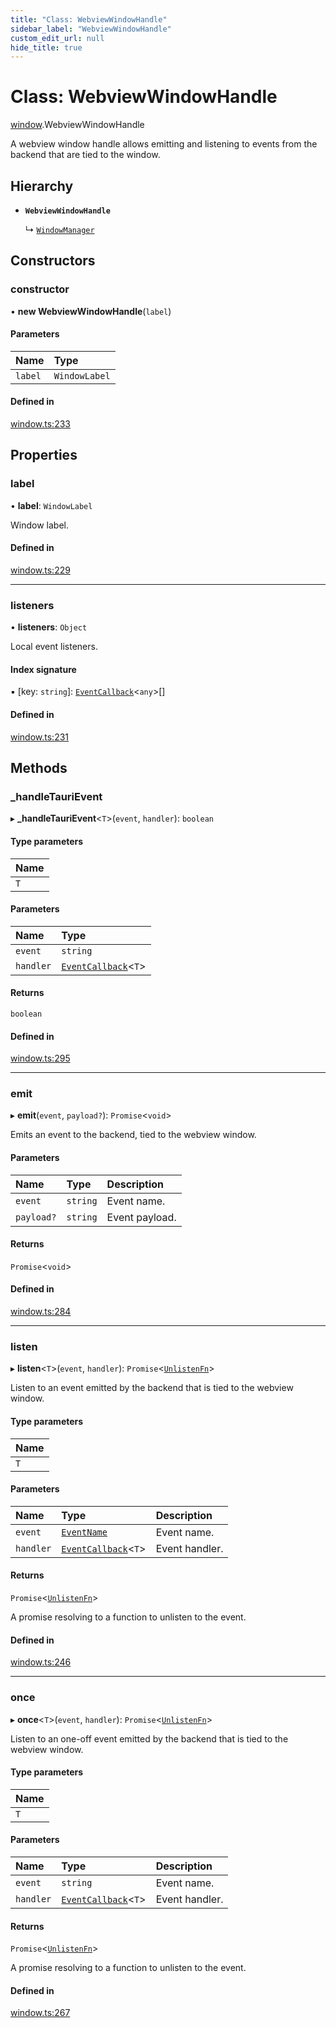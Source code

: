 ```yaml
---
title: "Class: WebviewWindowHandle"
sidebar_label: "WebviewWindowHandle"
custom_edit_url: null
hide_title: true
---
```


# Class: WebviewWindowHandle

[window](../modules/window.md).WebviewWindowHandle

A webview window handle allows emitting and listening to events from the backend that are tied to the window.

## Hierarchy

- **`WebviewWindowHandle`**

  ↳ [`WindowManager`](window.WindowManager.md)

## Constructors

### constructor

• **new WebviewWindowHandle**(`label`)

#### Parameters

| Name | Type |
| :------ | :------ |
| `label` | `WindowLabel` |

#### Defined in

[window.ts:233](https://github.com/tauri-apps/tauri/blob/40d08a6/tooling/api/src/window.ts#L233)

## Properties

### label

• **label**: `WindowLabel`

Window label.

#### Defined in

[window.ts:229](https://github.com/tauri-apps/tauri/blob/40d08a6/tooling/api/src/window.ts#L229)

___

### listeners

• **listeners**: `Object`

Local event listeners.

#### Index signature

▪ [key: `string`]: [`EventCallback`](../modules/event.md#eventcallback)<`any`\>[]

#### Defined in

[window.ts:231](https://github.com/tauri-apps/tauri/blob/40d08a6/tooling/api/src/window.ts#L231)

## Methods

### \_handleTauriEvent

▸ **_handleTauriEvent**<`T`\>(`event`, `handler`): `boolean`

#### Type parameters

| Name |
| :------ |
| `T` |

#### Parameters

| Name | Type |
| :------ | :------ |
| `event` | `string` |
| `handler` | [`EventCallback`](../modules/event.md#eventcallback)<`T`\> |

#### Returns

`boolean`

#### Defined in

[window.ts:295](https://github.com/tauri-apps/tauri/blob/40d08a6/tooling/api/src/window.ts#L295)

___

### emit

▸ **emit**(`event`, `payload?`): `Promise`<`void`\>

Emits an event to the backend, tied to the webview window.

#### Parameters

| Name | Type | Description |
| :------ | :------ | :------ |
| `event` | `string` | Event name. |
| `payload?` | `string` | Event payload. |

#### Returns

`Promise`<`void`\>

#### Defined in

[window.ts:284](https://github.com/tauri-apps/tauri/blob/40d08a6/tooling/api/src/window.ts#L284)

___

### listen

▸ **listen**<`T`\>(`event`, `handler`): `Promise`<[`UnlistenFn`](../modules/event.md#unlistenfn)\>

Listen to an event emitted by the backend that is tied to the webview window.

#### Type parameters

| Name |
| :------ |
| `T` |

#### Parameters

| Name | Type | Description |
| :------ | :------ | :------ |
| `event` | [`EventName`](../modules/event.md#eventname) | Event name. |
| `handler` | [`EventCallback`](../modules/event.md#eventcallback)<`T`\> | Event handler. |

#### Returns

`Promise`<[`UnlistenFn`](../modules/event.md#unlistenfn)\>

A promise resolving to a function to unlisten to the event.

#### Defined in

[window.ts:246](https://github.com/tauri-apps/tauri/blob/40d08a6/tooling/api/src/window.ts#L246)

___

### once

▸ **once**<`T`\>(`event`, `handler`): `Promise`<[`UnlistenFn`](../modules/event.md#unlistenfn)\>

Listen to an one-off event emitted by the backend that is tied to the webview window.

#### Type parameters

| Name |
| :------ |
| `T` |

#### Parameters

| Name | Type | Description |
| :------ | :------ | :------ |
| `event` | `string` | Event name. |
| `handler` | [`EventCallback`](../modules/event.md#eventcallback)<`T`\> | Event handler. |

#### Returns

`Promise`<[`UnlistenFn`](../modules/event.md#unlistenfn)\>

A promise resolving to a function to unlisten to the event.

#### Defined in

[window.ts:267](https://github.com/tauri-apps/tauri/blob/40d08a6/tooling/api/src/window.ts#L267)
